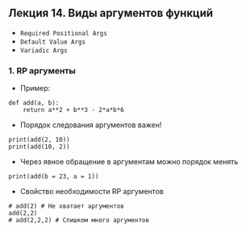 ## Лекция 14. Виды аргументов функций

* `Required Positional Args` 
* `Default Value Args`
* `Variadic Args`


### 1. RP аргументы
* Пример:
```
def add(a, b):
    return a**2 + b**3 - 2*a*b*6
```
* Порядок следования аргументов важен!
```
print(add(2, 10))
print(add(10, 2))
```

* Через явное обращение в аргументам можно порядок менять
```
print(add(b = 23, a = 1))
```


* Свойство необходимости RP аргументов
```
# add(2) # Не хватает аргументов
add(2,2)
# add(2,2,2) # Слишком много аргументов
```